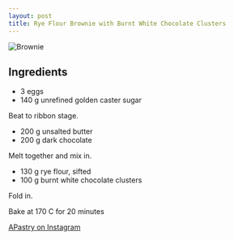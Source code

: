 ```yaml
---
layout: post
title: Rye Flour Brownie with Burnt White Chocolate Clusters
---
```



![Brownie]({{site.baseurl}}/images/20160817-YU3A5550.jpg)
<!--more-->


Ingredients
----------
* 3 eggs
* 140 g unrefined golden caster sugar

Beat to ribbon stage.

* 200 g unsalted butter
* 200 g dark chocolate

Melt together and mix in.

* 130 g rye flour, sifted
* 100 g burnt white chocolate clusters

Fold in.

Bake at 170 C for 20 minutes




[APastry on Instagram](https://www.instagram.com/a.pastry/?hl=en)
